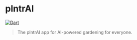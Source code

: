 # plntrAI

[![Dart](https://github.com/plntrAI/plntrAI/actions/workflows/dart.yml/badge.svg)](https://github.com/plntrAI/plntrAI/actions/workflows/dart.yml)

> The plntrAI app for AI-powered gardening for everyone.
